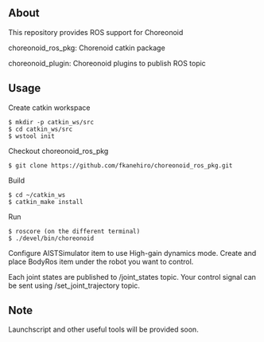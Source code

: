 About
-----

This repository provides ROS support for Choreonoid

choreonoid\_ros\_pkg: Chorenoid catkin package

choreonoid\_plugin: Choreonoid plugins to publish ROS topic


Usage
-----

Create catkin workspace

```
$ mkdir -p catkin_ws/src
$ cd catkin_ws/src
$ wstool init
```

Checkout choreonoid\_ros\_pkg

```
$ git clone https://github.com/fkanehiro/choreonoid_ros_pkg.git
```

Build

```
$ cd ~/catkin_ws
$ catkin_make install
```

Run

```
$ roscore (on the different terminal)
$ ./devel/bin/choreonoid
```

Configure AISTSimulator item to use High-gain dynamics mode.
Create and place BodyRos item under the robot you want to control.

Each joint states are published to /joint\_states topic.
Your control signal can be sent using /set\_joint\_trajectory topic.


Note
-----

Launchscript and other useful tools will be provided soon.
